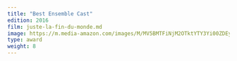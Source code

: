 ```yaml
---
title: "Best Ensemble Cast"
edition: 2016
film: juste-la-fin-du-monde.md
image: https://m.media-amazon.com/images/M/MV5BMTFiNjM2OTktYTY3Yi00ZDEyLTk0NGUtNDFhNTU1NDIzMjVkXkEyXkFqcGdeQXVyODgzNDIwODA@._V1_FMjpg_UX1024_.jpg
type: award
weight: 8
---
```

